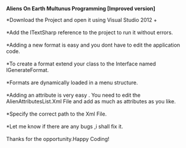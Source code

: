 <b>Aliens On Earth Multunus Programming [Improved version] </b>

*Download the Project and open it using Visual Studio 2012 + </br>  
*Add the ITextSharp reference to the project to run it without errors. </br>  
*Adding a new format is easy and you dont have to edit the application code. </br>  
*To create a format extend your class to the Interface named IGenerateFormat. </br>  
*Formats are dynamically loaded in a menu structure.</br>  
*Adding an attribute is very easy . You need to edit the AlienAttributesList.Xml File and add as much as attributes as you like.</br>  
*Specify the correct path to the Xml File.</br>  
*Let me know if there are any bugs ,i shall fix it. </br>  
Thanks for the opportunity.Happy Coding!
